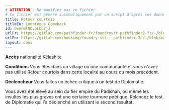 ```yaml
---
# ATTENTION : Ne modifiez pas ce fichier
# Ce fichier est généré automatiquement par un script d'après les données du module Foundry VTT officiel et de sa traduction
title: Retour courtois
titleEn: Courteous Comeback
id: DwnnmTNOvpLbp7jJ
urlFr: https://gitlab.com/pathfinder-fr/foundryvtt-pathfinder2-fr/-/blob/master/data/feats/DwnnmTNOvpLbp7jJ.htm
urlEn: https://gitlab.com/hooking/foundry-vtt---pathfinder-2e/-/blob/master/packs/data/feats.db/courteous-comeback.json
layout: dons
---
```

**Accès** nationalité Kéleshite

**Conditions** Vous êtes dans un village ou une communauté et vous n'avez pas utilisé Retour courtois dans cette localité au cours du mois précédent.

**Déclencheur** Vous faites un échec critique à un test de Diplomatie.

Vous avez été élevé au sein du fier empire du Padishah, où même les insultes les plus graves ont une certaine tournure poétique. Relancez le test de Diplomatie qui l'a déclenché en utilisant le second résultat.
